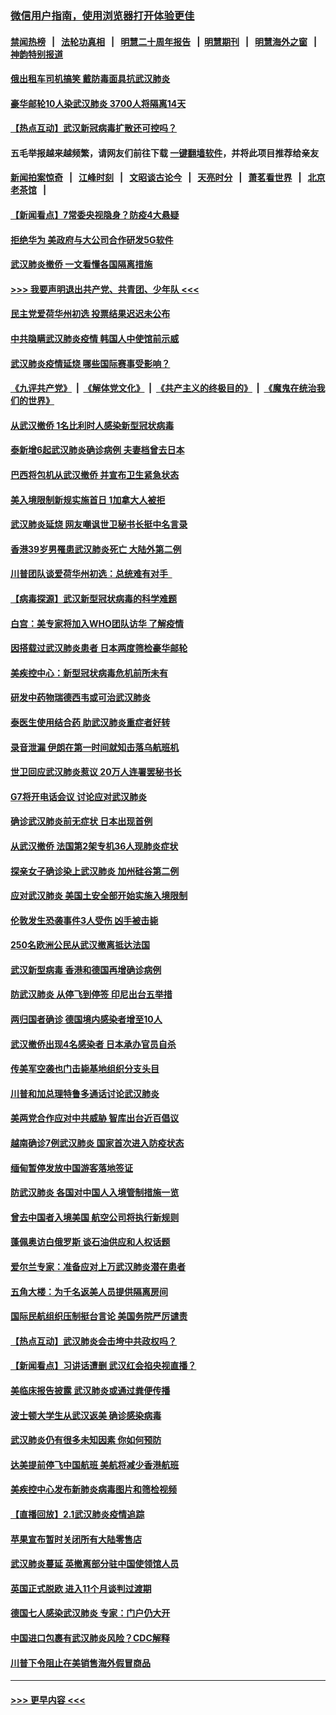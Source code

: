 ### [微信用户指南，使用浏览器打开体验更佳](https://github.com/gfw-breaker/banned-news1/blob/master/indexes/wechat-guide.md?t=0)
#### [禁闻热榜](热点新闻.md?t=0)  &nbsp;&nbsp;|&nbsp;&nbsp; [法轮功真相](https://github.com/gfw-breaker/truth/blob/master/README.md?t=0) &nbsp;&nbsp;|&nbsp;&nbsp; [明慧二十周年报告](https://github.com/gfw-breaker/mh-reports/blob/master/README.md?t=0) &nbsp;&nbsp;|&nbsp;&nbsp;[明慧期刊](https://github.com/gfw-breaker/mh-qikan) &nbsp;&nbsp;|&nbsp;&nbsp; [明慧海外之窗](https://github.com/gfw-breaker/mh-news/blob/master/README.md?t=0) &nbsp;&nbsp;|&nbsp;&nbsp; [神韵特别报道](https://github.com/gfw-breaker/mh-news/blob/master/shenyun.md?t=0)
#### [俄出租车司机搞笑 戴防毒面具抗武汉肺炎](../pages/nsc418/n11845703.md?t=02051801) 
#### [豪华邮轮10人染武汉肺炎 3700人将隔离14天](../pages/nsc418/n11845543.md?t=02051801) 
#### [【热点互动】武汉新冠病毒扩散还可控吗？](../pages/nsc418/n11844750.md?t=02051801) 
#### 五毛举报越来越频繁，请网友们前往下载 [一键翻墙软件](https://github.com/gfw-breaker/ssr-accounts)，并将此项目推荐给亲友
#### [新闻拍案惊奇](https://github.com/gfw-breaker/banned-news1/blob/master/pages/link4.md) &nbsp;&nbsp;|&nbsp;&nbsp; [江峰时刻](https://github.com/gfw-breaker/banned-news1/blob/master/pages/link4.md) &nbsp;&nbsp;|&nbsp;&nbsp; [文昭谈古论今](https://github.com/gfw-breaker/banned-news1/blob/master/pages/link4.md) &nbsp;&nbsp;|&nbsp;&nbsp; [天亮时分](https://github.com/gfw-breaker/banned-news1/blob/master/pages/link4.md) &nbsp;&nbsp;|&nbsp;&nbsp; [萧茗看世界](https://github.com/gfw-breaker/banned-news1/blob/master/pages/link4.md) &nbsp;&nbsp;|&nbsp;&nbsp; [北京老茶馆](https://github.com/gfw-breaker/banned-news1/blob/master/pages/link4.md) &nbsp;&nbsp;|&nbsp;&nbsp; 
#### [【新闻看点】7常委央视隐身？防疫4大悬疑](../pages/nsc418/n11844611.md?t=02051801) 
#### [拒绝华为 美政府与大公司合作研发5G软件](../pages/nsc418/n11844625.md?t=02051801) 
#### [武汉肺炎撤侨 一文看懂各国隔离措施](../pages/nsc418/n11844216.md?t=02051801) 
#### [>>> 我要声明退出共产党、共青团、少年队 <<<](https://github.com/begood0513/goodnews/blob/master/quit/letter.md) 
#### [民主党爱荷华州初选 投票结果迟迟未公布](../pages/nsc418/n11844207.md?t=02051801) 
#### [中共隐瞒武汉肺炎疫情 韩国人中使馆前示威](../pages/nsc418/n11844084.md?t=02051801) 
#### [武汉肺炎疫情延烧 哪些国际赛事受影响？](../pages/nsc418/n11843958.md?t=02051801) 
#### [《九评共产党》](https://github.com/begood0513/9ping.md/blob/master/README.md) &nbsp;|&nbsp; [《解体党文化》](../../../../jtdwh.md/blob/master/README.md)  &nbsp;|&nbsp; [《共产主义的终极目的》](../../../../gczydzjmd.md/blob/master/README.md) &nbsp;|&nbsp; [《魔鬼在统治我们的世界》](../../../../mgztzwmdsj.md/blob/master/README.md) 
#### [从武汉撤侨 1名比利时人感染新型冠状病毒](../pages/nsc418/n11843977.md?t=02051801) 
#### [泰新增6起武汉肺炎确诊病例 夫妻档曾去日本](../pages/nsc418/n11843900.md?t=02051801) 
#### [巴西将包机从武汉撤侨 并宣布卫生紧急状态](../pages/nsc418/n11843418.md?t=02051801) 
#### [美入境限制新规实施首日 1加拿大人被拒](../pages/nsc418/n11843058.md?t=02051801) 
#### [武汉肺炎延烧 网友嘲讽世卫秘书长挺中名言录](../pages/nsc418/n11843056.md?t=02051801) 
#### [香港39岁男罹患武汉肺炎死亡 大陆外第二例](../pages/nsc418/n11843026.md?t=02051801) 
#### [川普团队谈爱荷华州初选：总统难有对手  ](../pages/nsc418/n11842867.md?t=02051801) 
#### [【病毒探源】武汉新型冠状病毒的科学难题](../pages/nsc418/n11842176.md?t=02051801) 
#### [白宫：美专家将加入WHO团队访华 了解疫情](../pages/nsc418/n11842198.md?t=02051801) 
#### [因搭载过武汉肺炎患者 日本两度筛检豪华邮轮](../pages/nsc418/n11842447.md?t=02051801) 
#### [美疾控中心：新型冠状病毒危机前所未有](../pages/nsc418/n11842406.md?t=02051801) 
#### [研发中药物瑞德西韦或可治武汉肺炎](../pages/nsc418/n11842100.md?t=02051801) 
#### [泰医生使用结合药 助武汉肺炎重症者好转](../pages/nsc418/n11842096.md?t=02051801) 
#### [录音泄漏 伊朗在第一时间就知击落乌航班机](../pages/nsc418/n11842002.md?t=02051801) 
#### [世卫回应武汉肺炎惹议 20万人连署罢秘书长](../pages/nsc418/n11841664.md?t=02051801) 
#### [G7将开电话会议 讨论应对武汉肺炎](../pages/nsc418/n11841658.md?t=02051801) 
#### [确诊武汉肺炎前无症状 日本出现首例](../pages/nsc418/n11841567.md?t=02051801) 
#### [从武汉撤侨 法国第2架专机36人现肺炎症状](../pages/nsc418/n11841382.md?t=02051801) 
#### [探亲女子确诊染上武汉肺炎 加州硅谷第二例](../pages/nsc418/n11839784.md?t=02051801) 
#### [应对武汉肺炎 美国土安全部开始实施入境限制](../pages/nsc418/n11839729.md?t=02051801) 
#### [伦敦发生恐袭事件3人受伤 凶手被击毙](../pages/nsc418/n11839442.md?t=02051801) 
#### [250名欧洲公民从武汉撤离抵达法国](../pages/nsc418/n11839438.md?t=02051801) 
#### [武汉新型病毒 香港和德国再增确诊病例](../pages/nsc418/n11839381.md?t=02051801) 
#### [防武汉肺炎 从停飞到停签 印尼出台五举措](../pages/nsc418/n11839282.md?t=02051801) 
#### [两归国者确诊 德国境内感染者增至10人](../pages/nsc418/n11839164.md?t=02051801) 
#### [武汉撤侨出现4名感染者 日本承办官员自杀](../pages/nsc418/n11839044.md?t=02051801) 
#### [传美军空袭也门击毙基地组织分支头目](../pages/nsc418/n11839210.md?t=02051801) 
#### [川普和加总理特鲁多通话讨论武汉肺炎](../pages/nsc418/n11839128.md?t=02051801) 
#### [美两党合作应对中共威胁 智库出台近百倡议](../pages/nsc418/n11838437.md?t=02051801) 
#### [越南确诊7例武汉肺炎 国家首次进入防疫状态](../pages/nsc418/n11838860.md?t=02051801) 
#### [缅甸暂停发放中国游客落地签证](../pages/nsc418/n11838730.md?t=02051801) 
#### [防武汉肺炎 各国对中国人入境管制措施一览](../pages/nsc418/n11838726.md?t=02051801) 
#### [曾去中国者入境美国 航空公司将执行新规则](../pages/nsc418/n11838375.md?t=02051801) 
#### [蓬佩奥访白俄罗斯 谈石油供应和人权话题](../pages/nsc418/n11838242.md?t=02051801) 
#### [爱尔兰专家：准备应对上万武汉肺炎潜在患者](../pages/nsc418/n11837978.md?t=02051801) 
#### [五角大楼：为千名返美人员提供隔离房间](../pages/nsc418/n11837831.md?t=02051801) 
#### [国际民航组织压制挺台言论 美国务院严厉谴责](../pages/nsc418/n11837791.md?t=02051801) 
#### [【热点互动】武汉肺炎会击垮中共政权吗？](../pages/nsc418/n11837779.md?t=02051801) 
#### [【新闻看点】习讲话遭删 武汉红会掐央视直播？](../pages/nsc418/n11837573.md?t=02051801) 
#### [美临床报告披露 武汉肺炎或通过粪便传播](../pages/nsc418/n11837626.md?t=02051801) 
#### [波士顿大学生从武汉返美 确诊感染病毒](../pages/nsc418/n11837580.md?t=02051801) 
#### [武汉肺炎仍有很多未知因素 你如何预防](../pages/nsc418/n11837666.md?t=02051801) 
#### [达美提前停飞中国航班 美航将减少香港航班](../pages/nsc418/n11837649.md?t=02051801) 
#### [美疾控中心发布新肺炎病毒图片和筛检视频](../pages/nsc418/n11837491.md?t=02051801) 
#### [【直播回放】2.1武汉肺炎疫情追踪](../pages/nsc418/n11837232.md?t=02051801) 
#### [苹果宣布暂时关闭所有大陆零售店](../pages/nsc418/n11837097.md?t=02051801) 
#### [武汉肺炎蔓延 英撤离部分驻中国使领馆人员](../pages/nsc418/n11837061.md?t=02051801) 
#### [英国正式脱欧 进入11个月谈判过渡期](../pages/nsc418/n11836911.md?t=02051801) 
#### [德国七人感染武汉肺炎 专家：门户仍大开](../pages/nsc418/n11836344.md?t=02051801) 
#### [中国进口包裹有武汉肺炎风险？CDC解释](../pages/nsc418/n11836321.md?t=02051801) 
#### [川普下令阻止在美销售海外假冒商品](../pages/nsc418/n11836261.md?t=02051801) 

----
#### [ >>> 更早内容 <<< ](../indexes/nsc418-earlier.md)
